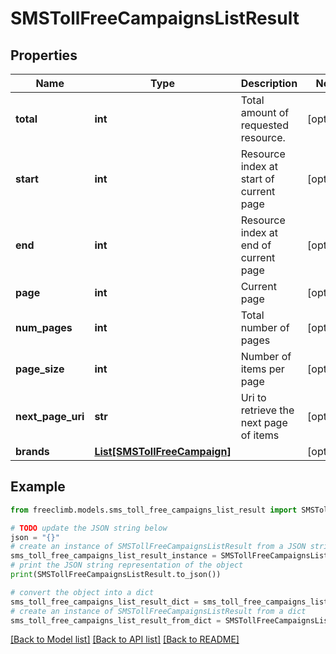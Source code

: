 # SMSTollFreeCampaignsListResult


## Properties

Name | Type | Description | Notes
------------ | ------------- | ------------- | -------------
**total** | **int** | Total amount of requested resource. | [optional] 
**start** | **int** | Resource index at start of current page | [optional] 
**end** | **int** | Resource index at end of current page | [optional] 
**page** | **int** | Current page | [optional] 
**num_pages** | **int** | Total number of pages | [optional] 
**page_size** | **int** | Number of items per page | [optional] 
**next_page_uri** | **str** | Uri to retrieve the next page of items | [optional] 
**brands** | [**List[SMSTollFreeCampaign]**](SMSTollFreeCampaign.md) |  | [optional] 

## Example

```python
from freeclimb.models.sms_toll_free_campaigns_list_result import SMSTollFreeCampaignsListResult

# TODO update the JSON string below
json = "{}"
# create an instance of SMSTollFreeCampaignsListResult from a JSON string
sms_toll_free_campaigns_list_result_instance = SMSTollFreeCampaignsListResult.from_json(json)
# print the JSON string representation of the object
print(SMSTollFreeCampaignsListResult.to_json())

# convert the object into a dict
sms_toll_free_campaigns_list_result_dict = sms_toll_free_campaigns_list_result_instance.to_dict()
# create an instance of SMSTollFreeCampaignsListResult from a dict
sms_toll_free_campaigns_list_result_from_dict = SMSTollFreeCampaignsListResult.from_dict(sms_toll_free_campaigns_list_result_dict)
```
[[Back to Model list]](../README.md#documentation-for-models) [[Back to API list]](../README.md#documentation-for-api-endpoints) [[Back to README]](../README.md)


